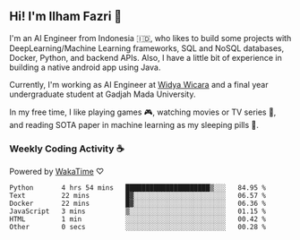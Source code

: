 ## Hi! I'm Ilham Fazri 👋

I'm an AI Engineer from Indonesia 🇮🇩, who likes to build some projects with DeepLearning/Machine Learning frameworks, SQL and NoSQL databases, Docker, Python, and backend APIs. Also, I have a little bit of experience in building a native android app using Java.

Currently, I'm working as AI Engineer at [Widya Wicara](https://widyawicara.com) and a final year undergraduate student at Gadjah Mada University. 

In my free time, I like playing games 🎮, watching movies or TV series 🍿, and reading SOTA paper in machine learning as my sleeping pills 💊. 

### Weekly Coding Activity ☕
Powered by [WakaTime](https://wakatime.com/) ♡
<!--START_SECTION:waka-->

```text
Python       4 hrs 54 mins   █████████████████████▒░░░   84.95 %
Text         22 mins         █▓░░░░░░░░░░░░░░░░░░░░░░░   06.57 %
Docker       22 mins         █▓░░░░░░░░░░░░░░░░░░░░░░░   06.36 %
JavaScript   3 mins          ▒░░░░░░░░░░░░░░░░░░░░░░░░   01.15 %
HTML         1 min           ░░░░░░░░░░░░░░░░░░░░░░░░░   00.42 %
Other        0 secs          ░░░░░░░░░░░░░░░░░░░░░░░░░   00.28 %
```

<!--END_SECTION:waka-->
